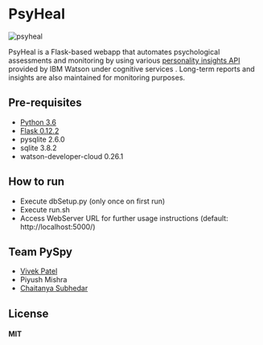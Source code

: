 # **PsyHeal**
![psyheal](https://user-images.githubusercontent.com/15742618/31468614-1f7b8348-aefc-11e7-925b-6e95daf888ea.png)

PsyHeal is a Flask-based webapp that automates psychological assessments and monitoring by using various [personality insights API](https://www.ibm.com/watson/services/personality-insights/) provided by IBM Watson under cognitive services . Long-term reports and insights are also maintained for monitoring purposes.

## Pre-requisites
* [Python 3.6](https://www.python.org/downloads/release/python-363/)
* [Flask 0.12.2](https://pypi.python.org/pypi/Flask/0.12.2)
* pysqlite 2.6.0
* sqlite 3.8.2
* watson-developer-cloud 0.26.1

## How to run
* Execute dbSetup.py (only once on first run)
* Execute run.sh
* Access WebServer URL for further usage instructions (default: http://localhost:5000/)

## Team PySpy
* [Vivek Patel](https://github.com/Necrote)
* Piyush Mishra
* [Chaitanya Subhedar](https://github.com/csubhedar)

## License
#### MIT
